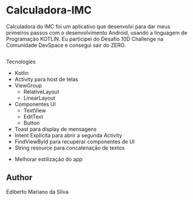 # Calculadora-IMC
Calculadora do IMC foi um aplicativo que desenvolvi para dar meus primeiros passos com o desenvolvimento Android, usando a linguagem de Programação KOTLIN.
Eu participei do Desafio 10D Challenge na Comunidade DevSpace e consegui sair do ZERO.

<img scr="/result/Image1.png" width="260">
<img scr="/result/Image2.png" width="260">
<img scr="/result/Image3.png" width="260">

Tecnologies
* Kotlin
* Activity para host de telas
* ViewGroup
  * RelativeLayout
  * LinearLayout
* Componentes UI
  * TextView
  * EditText
  * Button
* Toast para display de mensagens
* Intent Explícita para abrir a segunda Activity
* FindViewById para recuperar componentes de UI
* String resource para concatenação de textos

- Melhorar estilização do app
## Author
Ediberto Mariano da Silva

